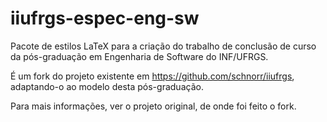 iiufrgs-espec-eng-sw
====================

Pacote de estilos LaTeX para a criação do trabalho de conclusão de curso da pós-graduação em Engenharia de Software do INF/UFRGS. 

É um fork do projeto existente em https://github.com/schnorr/iiufrgs, adaptando-o ao modelo desta pós-graduação.

Para mais informações, ver o projeto original, de onde foi feito o fork.
